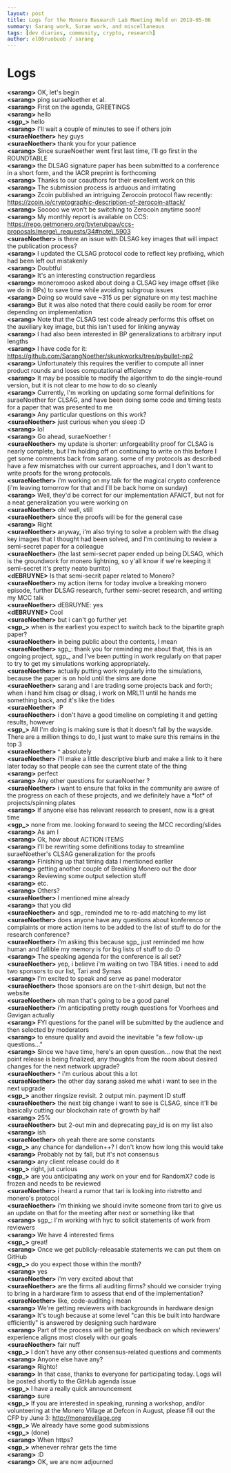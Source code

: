 ```yaml
---
layout: post
title: Logs for the Monero Research Lab Meeting Held on 2019-05-06
summary: Sarang work, Surae work, and miscellaneous
tags: [dev diaries, community, crypto, research]
author: el00ruobuob / sarang
---
```


# Logs  

**\<sarang>** OK, let's begin  
**\<sarang>** ping suraeNoether et al.  
**\<sarang>** First on the agenda, GREETINGS  
**\<sarang>** hello  
**\<sgp\_>** hello  
**\<sarang>** I'll wait a couple of minutes to see if others join  
**\<suraeNoether>** hey guys  
**\<suraeNoether>** thank you for your patience  
**\<sarang>** Since suraeNoether went first last time, I'll go first in the ROUNDTABLE  
**\<sarang>** the DLSAG signature paper has been submitted to a conference in a short form, and the IACR preprint is forthcoming  
**\<sarang>** Thanks to our coauthors for their excellent work on this  
**\<sarang>** The submission process is arduous and irritating  
**\<sarang>** Zcoin published an intriguing Zerocoin protocol flaw recently: https://zcoin.io/cryptographic-description-of-zerocoin-attack/  
**\<sarang>** Sooooo we won't be switching to Zerocoin anytime soon!  
**\<sarang>** My monthly report is available on CCS: https://repo.getmonero.org/byterubpay/ccs-proposals/merge\_requests/34#note\_5903  
**\<suraeNoether>** is there an issue with DLSAG key images that will impact the publication process?  
**\<sarang>** I updated the CLSAG protocol code to reflect key prefixing, which had been left out mistakenly  
**\<sarang>** Doubtful  
**\<sarang>** It's an interesting construction regardless  
**\<sarang>** moneromooo asked about doing a CLSAG key image offset (like we do in BPs) to save time while avoiding subgroup issues  
**\<sarang>** Doing so would save ~315 us per signature on my test machine  
**\<sarang>** But it was also noted that there could easily be room for error depending on implementation  
**\<sarang>** Note that the CLSAG test code already performs this offset on the auxiliary key image, but this isn't used for linking anyway  
**\<sarang>** I had also been interested in BP generalizations to arbitrary input lengths  
**\<sarang>** I have code for it: https://github.com/SarangNoether/skunkworks/tree/pybullet-np2  
**\<sarang>** Unfortunately this requires the verifier to compute all inner product rounds and loses computational efficiency  
**\<sarang>** It may be possible to modify the algorithm to do the single-round version, but it is not clear to me how to do so cleanly  
**\<sarang>** Currently, I'm working on updating some formal definitions for suraeNoether for CLSAG, and have been doing some code and timing tests for a paper that was presented to me  
**\<sarang>** Any particular questions on this work?  
**\<suraeNoether>** just curious when you sleep :D  
**\<sarang>** lol  
**\<sarang>** Go ahead, suraeNoether !  
**\<suraeNoether>** my update is shorter: unforgeability proof for CLSAG is nearly complete, but I'm holding off on continuing to write on this before I get some comments back from sarang. some of my protocols as described have a few mismatches with our current approaches, and I don't want to write proofs for the wrong protocols.  
**\<suraeNoether>** i'm working on my talk for the magical crypto conference (i'm leaving tomorrow for that and I'll be back home on sunday)  
**\<sarang>** Well, they'd be correct for our implementation AFAICT, but not for a neat generalization you were working on  
**\<suraeNoether>** oh! well, still  
**\<suraeNoether>** since the proofs will be for the general case  
**\<sarang>** Right  
**\<suraeNoether>** anyway, i'm also trying to solve a problem with the dlsag key images that I thought had been solved, and I'm continuing to review a semi-secret paper for a colleague  
**\<suraeNoether>** (the last semi-secret paper ended up being DLSAG, which is the groundwork for monero lightning, so y'all know if we're keeping it semi-secret it's pretty neato burrito)  
**\<dEBRUYNE>** Is that semi-secrit paper related to Monero?  
**\<suraeNoether>** my action items for today involve a breaking monero episode, further DLSAG research, further semi-secret research, and writing my MCC talk  
**\<suraeNoether>** dEBRUYNE: yes  
**\<dEBRUYNE>** Cool  
**\<suraeNoether>** but i can't go further yet  
**\<sgp\_>** when is the earliest you expect to switch back to the bipartite graph paper?  
**\<suraeNoether>** in being public about the contents, I mean  
**\<suraeNoether>** sgp\_: thank you for reminding me about that, this is an ongoing project, sgp\_, and I've been putting in work regularly on that paper to try to get my simulations working appropriately.  
**\<suraeNoether>** actually putting work regularly into the simulations, because the paper is on hold until the sims are done  
**\<suraeNoether>** sarang and I are trading some projects back and forth; when i hand him clsag or dlsag, i work on MRL11 until he hands me something back, and it's like the tides  
**\<suraeNoether>** :P  
**\<suraeNoether>** i don't have a good timeline on completing it and getting results, however  
**\<sgp\_>** All I'm doing is making sure is that it doesn't fall by the wayside. There are a million things to do, I just want to make sure this remains in the top 3  
**\<suraeNoether>** ^ absolutely  
**\<suraeNoether>** i'll make a little descriptive blurb and make a link to it here later today so that people can see the current state of the thing  
**\<sarang>** perfect  
**\<sarang>** Any other questions for suraeNoether ?  
**\<suraeNoether>** i want to ensure that folks in the community are aware of the progress on each of these projects, and we definitely have a \*lot\* of projects/spinning plates  
**\<sarang>** If anyone else has relevant research to present, now is a great time  
**\<sgp\_>** none from me. looking forward to seeing the MCC recording/slides  
**\<sarang>** As am I  
**\<sarang>** Ok, how about ACTION ITEMS  
**\<sarang>** I'll be rewriting some definitions today to streamline suraeNoether's CLSAG generalization for the proofs  
**\<sarang>** Finishing up that timing data I mentioned earlier  
**\<sarang>** getting another couple of Breaking Monero out the door  
**\<sarang>** Reviewing some output selection stuff  
**\<sarang>** etc.  
**\<sarang>** Others?  
**\<suraeNoether>** I mentioned mine already  
**\<sarang>** that you did  
**\<suraeNoether>** and sgp\_  reminded me to re-add matching to my list  
**\<suraeNoether>** does anyone have any questions about konferenco or complaints or more action items to be added to the list of stuff to do for the research conference?  
**\<suraeNoether>**  i'm asking this because sgp\_ just reminded me how human and fallible my memory is for big lists of stuff to do :D  
**\<sarang>** The speaking agenda for the conference is all set?  
**\<suraeNoether>** yep, i believe i'm waiting on two TBA titles. i need to add two sponsors to our list, Tari and Symas  
**\<sarang>** I'm excited to speak and serve as panel moderator  
**\<suraeNoether>** those sponsors are on the t-shirt design, but not the website  
**\<suraeNoether>** oh man that's going to be a good panel  
**\<suraeNoether>** i'm anticipating pretty rough questions for Voorhees and Gavigan actually  
**\<sarang>** FYI questions for the panel will be submitted by the audience and then selected by moderators  
**\<sarang>** to ensure quality and avoid the inevitable "a few follow-up questions..."  
**\<sarang>** Since we have time, here's an open question... now that the next point release is being finalized, any thoughts from the room about desired changes for the next network upgrade?  
**\<suraeNoether>** ^ i'm curious about this a lot  
**\<suraeNoether>** the other day sarang asked me what i want to see in the next upgrade  
**\<sgp\_>** another ringsize revisit. 2 output min. payment ID stuff  
**\<suraeNoether>** the next big change i want to see is CLSAG, since it'll be basically cutting our blockchain rate of growth by half  
**\<sarang>** 25%  
**\<suraeNoether>** but 2-out min and deprecating pay\_id is on my list also  
**\<sarang>** ish  
**\<suraeNoether>** oh yeah there are some constants  
**\<sgp\_>** any chance for dandelion++? I don't know how long this would take  
**\<sarang>** Probably not by fall, but it's not consensus  
**\<sarang>** any client release could do it  
**\<sgp\_>** right, jut curious  
**\<sgp\_>** are you anticipating any work on your end for RandomX? code is frozen and needs to be reviewed  
**\<suraeNoether>** i heard a rumor that tari is looking into ristretto and monero's protocol  
**\<suraeNoether>** i'm thinking we should invite someone from tari to give us an update on that for the meeting after next or something like that  
**\<sarang>** sgp\_: I'm working with hyc to solicit statements of work from reviewers  
**\<sarang>** We have 4 interested firms  
**\<sgp\_>** great!  
**\<sarang>** Once we get publicly-releasable statements we can put them on GitHub  
**\<sgp\_>** do you expect those within the month?  
**\<sarang>** yes  
**\<suraeNoether>** i'm very excited about that  
**\<suraeNoether>** are the firms all auditing firms? should we consider trying to bring in a hardware firm to assess that end of the implementation?  
**\<suraeNoether>** like, code-auditing i mean  
**\<sarang>** We're getting reviewers with backgrounds in hardware design  
**\<sarang>** It's tough because at some level "can this be built into hardware efficiently" is answered by designing such hardware  
**\<sarang>** Part of the process will be getting feedback on which reviewers' experience aligns most closely with our goals  
**\<suraeNoether>** fair nuff  
**\<sgp\_>** I don't have any other consensus-related questions and comments  
**\<sarang>** Anyone else have any?  
**\<sarang>** Righto!  
**\<sarang>** In that case, thanks to everyone for participating today. Logs will be posted shortly to the GitHub agenda issue  
**\<sgp\_>** I have a really quick announcement  
**\<sarang>** sure  
**\<sgp\_>** If you are interested in speaking, running a workshop, and/or volunteering at the Monero Village at Defcon in August, please fill out the CFP by June 3: http://monerovillage.org  
**\<sgp\_>** We already have some good submissions  
**\<sgp\_>** (done)  
**\<sarang>** When https?  
**\<sgp\_>** whenever rehrar gets the time  
**\<sarang>** :D  
**\<sarang>** OK, we are now adjourned  
